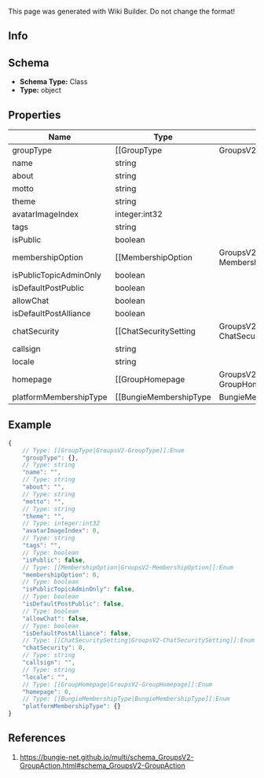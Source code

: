 <span class="wiki-builder">This page was generated with Wiki Builder. Do not change the format!</span>

## Info

## Schema
* **Schema Type:** Class
* **Type:** object

## Properties
Name | Type | Description
---- | ---- | -----------
groupType | [[GroupType|GroupsV2-GroupType]]:Enum | Type of group, either Bungie.net hosted group, or a game services hosted clan.
name | string | 
about | string | 
motto | string | 
theme | string | 
avatarImageIndex | integer:int32 | 
tags | string | 
isPublic | boolean | 
membershipOption | [[MembershipOption|GroupsV2-MembershipOption]]:Enum | 
isPublicTopicAdminOnly | boolean | 
isDefaultPostPublic | boolean | 
allowChat | boolean | 
isDefaultPostAlliance | boolean | 
chatSecurity | [[ChatSecuritySetting|GroupsV2-ChatSecuritySetting]]:Enum | 
callsign | string | 
locale | string | 
homepage | [[GroupHomepage|GroupsV2-GroupHomepage]]:Enum | 
platformMembershipType | [[BungieMembershipType|BungieMembershipType]]:Enum | When operation needs a platform specific account ID for the present user, use this property. In particular, groupType of Clan requires this value to be set.

## Example
```javascript
{
    // Type: [[GroupType|GroupsV2-GroupType]]:Enum
    "groupType": {},
    // Type: string
    "name": "",
    // Type: string
    "about": "",
    // Type: string
    "motto": "",
    // Type: string
    "theme": "",
    // Type: integer:int32
    "avatarImageIndex": 0,
    // Type: string
    "tags": "",
    // Type: boolean
    "isPublic": false,
    // Type: [[MembershipOption|GroupsV2-MembershipOption]]:Enum
    "membershipOption": 0,
    // Type: boolean
    "isPublicTopicAdminOnly": false,
    // Type: boolean
    "isDefaultPostPublic": false,
    // Type: boolean
    "allowChat": false,
    // Type: boolean
    "isDefaultPostAlliance": false,
    // Type: [[ChatSecuritySetting|GroupsV2-ChatSecuritySetting]]:Enum
    "chatSecurity": 0,
    // Type: string
    "callsign": "",
    // Type: string
    "locale": "",
    // Type: [[GroupHomepage|GroupsV2-GroupHomepage]]:Enum
    "homepage": 0,
    // Type: [[BungieMembershipType|BungieMembershipType]]:Enum
    "platformMembershipType": {}
}

```

## References
1. https://bungie-net.github.io/multi/schema_GroupsV2-GroupAction.html#schema_GroupsV2-GroupAction
